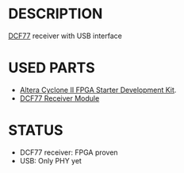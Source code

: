 # DESCRIPTION
[DCF77](http://en.wikipedia.org/wiki/DCF77) receiver with USB interface

# USED PARTS
- [Altera Cyclone II FPGA Starter Development Kit](http://www.altera.com/products/devkits/altera/kit-cyc2-2C20N.html).
- [DCF77 Receiver Module](http://www.conrad.de/ce/de/product/641138/C-Control-DCF-Empfaengerplatine/SHOP_AREA_17348&promotionareaSearchDetail=005)

# STATUS
- DCF77 receiver: FPGA proven
- USB: Only PHY yet
